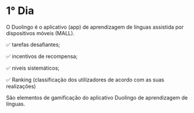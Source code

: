 # 1° Dia

O Duolingo é o aplicativo (app) de aprendizagem de línguas assistida por dispositivos móveis (MALL).

✅ tarefas desafiantes; 

✅ incentivos de recompensa;

✅ níveis sistemáticos;

✅ Ranking (classificação dos utilizadores de acordo com as suas realizações) 

São elementos de gamificação do aplicativo Duolingo de aprendizagem de línguas.
